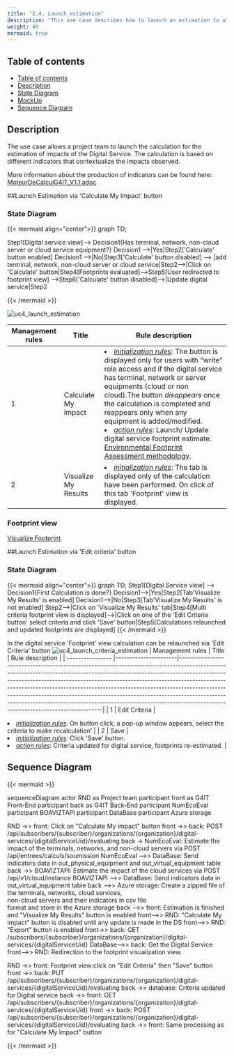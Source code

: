 ```yaml
---
title: "2.4. Launch estimation"
description: "This use case describes how to launch an estimation to assess an digital service's impact"
weight: 40
mermaid: true
---
```


## Table of contents

-   [Table of contents](#table-of-contents)
-   [Description](#description)
-   [State Diagram](#state-diagram)
-   [MockUp](#mockup)
-   [Sequence Diagram](#sequence-diagram)

## Description

The use case allows a project team to launch the calculation for the estimation of impacts of the Digital Service. The calculation is based on different indicators that contextualize the impacts observed.

More information about the production of indicators can be found here: [MoteurDeCalculG4IT_V1.1.adoc](https://gitlab-forge.din.developpement-durable.gouv.fr/pub/numeco/m4g/numecoeval/-/blob/develop/docs/MoteurDeCalculG4IT_V1.1.adoc)

##Launch Estimation via 'Calculate My Impact' button
### State Diagram

{{< mermaid align="center">}}
graph TD;

Step1[Digital service view]--> Decision1{Has terminal, network, non-cloud server or cloud service equipment?}
Decision1 -->|Yes|Step2['Calculate' button enabled]
Decision1 -->|No|Step3['Calculate' button disabled] --> |add terminal, network, non-cloud server or cloud service|Step2-->|Click on 'Calculate' button|Step4[Footprints evaluated]-->Step5[User redirected to footprint view] -->Step6['Calculate' button disabled]-->|Update digital service|Step2

{{< /mermaid >}}

![uc4_launch_estimation](../images/uc4_launch_estimation.png)

| Management rules | Title                | Rule description                                                                                                                                                                                                                                                                                                                                                                                                                                                                                                                     |
| ---------------- |----------------------|--------------------------------------------------------------------------------------------------------------------------------------------------------------------------------------------------------------------------------------------------------------------------------------------------------------------------------------------------------------------------------------------------------------------------------------------------------------------------------------------------------------------------------------|
| 1                | Calculate My impact  | <li><u>_initialization rules_</u>: The button is displayed only for users with “write” role access and if the digital service has terminal, network or server equipments (cloud or non cloud).The button _disappears_ once the calculation is completed and reappears only when any equipment is added/modified.<br> <li><u>_action rules_</u>: Launch/ Update digital service footprint estimate. [Environmental Footprint Assessment methodology](../../global_concepts/environmental_footprint_assessment_methodology/_index.md). |
| 2                | Visualize My Results | <li><u>_initialization rules_</u>: The tab is displayed only of the calculation have been performed. On click of this tab 'Footprint' view is displayed.                                                                                                                                                                                                                                                                                                                                                                             |

### Footprint view
[Visualize Footprint](../c5_visualize_footprint/_index.md).

##Launch Estimation via 'Edit criteria' button
### State Diagram

{{< mermaid align="center">}}
graph TD;
Step1[Digital Service view] --> Decision1{First Calculation is done?}
Decision1-->|Yes|Step2[Tab'Visualize My Results' is enabled]
Decision1-->|No|Step3[Tab'Visualize My Results' is not enabled]
Step2-->|Click on 'Visualize My Results' tab|Step4[Multi criteria footprint view is displayed]-->|Click on one of the 'Edit Criteria button' select criteria and click 'Save' button|Step5[Calculations relaunched and updated footprints are displayed]
{{< /mermaid >}}

In the digital service 'Footprint' view calculation can be relaunched via 'Edit Criteria' button
![uc4_launch_criteria_estimation](../images/uc4_launch_criteria_estimation.png)
| Management rules | Title                | Rule description                                                                                                                                                                                                                                                                                                                                                                                                                                                                                                                     |
| ---------------- |----------------------|--------------------------------------------------------------------------------------------------------------------------------------------------------------------------------------------------------------------------------------------------------------------------------------------------------------------------------------------------------------------------------------------------------------------------------------------------------------------------------------------------------------------------------------|
| 1                | Edit Criteria  | <li><u>_initialization rules_</u>: On button click, a pop-up window appears, select the criteria to make recalculation’ |
| 2                | Save | <li><u>_initialization rules_</u>: Click 'Save' button.<br> <li><u>_action rules_</u>:  Criteria updated for digital service, footprints re-estimated.                                                                                                                                                                                                                                                                                                                                                                          |

## Sequence Diagram

{{< mermaid >}}

sequenceDiagram
actor RND as Project team
participant front as G4IT Front-End
participant back as G4IT Back-End
participant NumEcoEval
participant BOAVIZTAPI
participant DataBase
participant Azure storage

RND ->> front: Click on "Calculate My impact" button
front ->> back: POST /api/subscribers/{subscriber}/organizations/{organization}/digital-services/{digitalServiceUid}/evaluating
back -> NumEcoEval: Estimate the impact of the terminals, networks, and non-cloud servers via POST /api/entrees/calculs/soumission
NumEcoEval -->> DataBase: Send indicators data in out_physical_equipment and out_virtual_equipment table
back ->> BOAVIZTAPI: Estimate the impact of the cloud services via POST /api/v1/cloud/instance
BOAVIZTAPI -->> DataBase: Send indicators data in out_virtual_equipment table
back -->> Azure storage: Create a zipped file of the terminals, networks, cloud services,<br> non-cloud servers and their indicators in csv file <br> format and store in the Azure storage
back -->> front: Estimation is finished and "Visualize My Results" button is enabled
front-->> RND: "Calculate My impact" button is disabled until any update is made in the DS
front-->> RND: "Export" button is enabled
front->> back: GET /subscribers/{subscriber}/organizations/{organization}/digital-services/{digitalServiceUid}
DataBase-->> back: Get the Digital Service
front-->> RND: Redirection to the footprint visualization view.

RND ->> front: Footprint view:click on "Edit Criteria" then "Save" button
front ->> back: PUT /api/subscribers/{subscriber}/organizations/{organization}/digital-services/{digitalServiceUid}/evaluating
back ->> database: Criteria updated for Digital service
back ->> front: GET /api/subscribers/{subscriber}/organizations/{organization}/digital-services/{digitalServiceUid}
front ->> back: POST /api/subscribers/{subscriber}/organizations/{organization}/digital-services/{digitalServiceUid}/evaluating
back ->> front: Same processing as for "Calculate My impact" button

{{< /mermaid >}}

